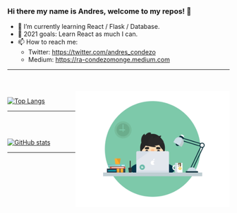 ### Hi there my name is Andres, welcome to my repos! 👋


- 🌱 I’m currently learning React / Flask / Database.
- 🎯 2021 goals: Learn React as much I can.
- 📫 How to reach me: 
  - Twitter: https://twitter.com/andres_condezo
  - Medium: https://ra-condezomonge.medium.com

<hr>
<br/><br>

<img src="https://github.com/nirala69/nirala69/blob/master/70804f7e25b11f29db904f2fa7b4cd9d.gif" width="350" align='right'>

[![Top Langs](https://github-readme-stats.vercel.app/api/top-langs/?username=andres-condezo&langs_count=8)](https://github.com/andres-condezo/github-readme-stats)


<hr>
<br><br>

[![GitHub stats](https://github-readme-stats.vercel.app/api?username=andres-condezo)](https://github.com/andres-condezo/github-readme-stats)

<hr>
<br><br>
